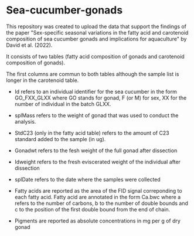 # Sea-cucumber-gonads

This repository was created to upload the data that support the findings of the paper "Sex-specific seasonal variations in the fatty acid and carotenoid composition of sea cucumber gonads and implications for aquaculture" by David et al. (2022).

It consists of two tables (fatty acid composition of gonads and carotenoid composition of gonads).

The first columns are commun to both tables although the sample list is longer in the carotenoid table.

- Id refers to an individual identifier for the sea cucumber in the form GO_FXX_GLXX where GO stands for gonad, F (or M) for sex, XX for the number of individual in the batch GLXX.
- splMass refers to the weight of gonad that was used to conduct the analysis.
- StdC23 (only in the fatty acid table) refers to the amount of C23 standard added to the sample (in ug).
- Gonadwt refers to the fesh weight of the full gonad after dissection
- Idweight refers to the fresh eviscerated weight of the individual after dissection
- splDate refers to the date where the samples were collected

- Fatty acids are reported as the area of the FID signal correponding to each fatty acid. Fatty acid are annotated in the form Ca.bwc where a refers to the number of carbons, b to the number of double bounds and c to the position of the first double bound from the end of chain.
- Pigments are reported as absolute concentrations in mg per g of dry gonad
